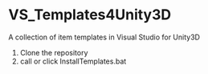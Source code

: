 # VS_Templates4Unity3D
A collection of item templates in Visual Studio for Unity3D

1. Clone the repository
2. call or click InstallTemplates.bat

